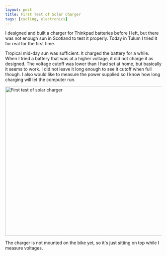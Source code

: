 ```yaml
---
layout: post
title: First Test of Solar Charger
tags: [cycling, electronics]
---
```


I designed and built a charger for Thinkpad batteries before I left, but there
was not enough sun in Scotland to test it properly. Today in Tulum I tried it
for real for the first time.

Tropical mid-day sun was sufficient. It charged the battery for a while. When
I tried a battery that was at a higher voltage, it did not charge it as
designed. The voltage cutoff was lower than I had set at home, but basically
it seems to work. I did not leave it long enough to see it cutoff when full
though. I also would like to measure the power supplied so I know how long
charging will let the computer run.

<a href="http://www.flickr.com/photos/mm0hai/8272408443/" title="First test of
solar charger by mm0hai, on Flickr"><img
src="http://farm9.staticflickr.com/8352/8272408443_0390543aa4_z.jpg"
width="640" height="480" alt="First test of solar charger"></a>

The charger is not mounted on the bike yet, so it's just sitting on top while
I measure voltages.